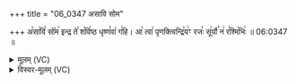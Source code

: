 +++
title = "06_0347 असावि सोम"

+++
अ꣡सा꣢वि꣣ सो꣡म꣢ इन्द्र ते꣣ श꣡वि꣢ष्ठ धृष्ण꣣वा꣡ ग꣢हि। आ꣡ त्वा꣢ पृणक्त्विन्द्रि꣣य꣢ꣳ रजः꣣ सू꣢र्यो꣣ न꣢ र꣣श्मि꣡भिः꣢ ॥ 06:0347 ॥

<details><summary>मूलम् (VC)</summary>

अ꣡सा꣢वि꣣ सो꣡म꣢ इन्द्र ते꣣ श꣡वि꣢ष्ठ धृष्ण꣣वा꣡ ग꣢हि । आ꣡ त्वा꣢ पृणक्त्विन्द्रि꣣य꣢꣫ꣳ रजः꣣ सू꣢र्यो꣣ न꣢ र꣣श्मि꣡भिः꣢ ॥३४७॥
</details>

<details><summary>विस्वर-मूलम् (VC)</summary>

असावि सोम इन्द्र ते शविष्ठ धृष्णवा गहि । आ त्वा पृणक्त्विन्द्रियꣳ रजः सूर्यो न रश्मिभिः ॥३४७॥
</details>
